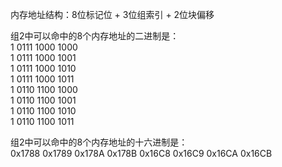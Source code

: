 内存地址结构：8位标记位 + 3位组索引 + 2位块偏移 <br/>

组2中可以命中的8个内存地址的二进制是： <br/>
1 0111 1000 1000 <br/>
1 0111 1000 1001 <br/>
1 0111 1000 1010 <br/>
1 0111 1000 1011 <br/>
1 0110 1100 1000 <br/>
1 0110 1100 1001 <br/>
1 0110 1100 1010 <br/>
1 0110 1100 1011 <br/>

组2中可以命中的8个内存地址的十六进制是： <br/>
0x1788 0x1789 0x178A 0x178B
0x16C8 0x16C9 0x16CA 0x16CB 